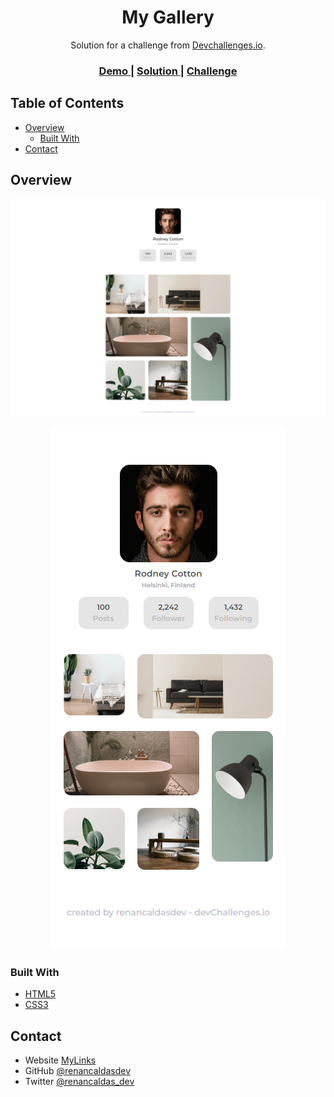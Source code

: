 <!-- Please update value in the {}  -->

<h1 align="center">My Gallery</h1>

<div align="center">
   Solution for a challenge from  <a href="http://devchallenges.io" target="_blank">Devchallenges.io</a>.
</div>

<div align="center">
  <h3>
    <a href="https://renancaldasdev.github.io/my-gallery/">
      Demo
    </a>
    <span> | </span>
    <a href="https://github.com/renancaldasdev/my-gallery">
      Solution
    </a>
    <span> | </span>
    <a href="https://devchallenges.io/challenges/gcbWLxG6wdennelX7b8I#">
      Challenge
    </a>
  </h3>
</div>

<!-- TABLE OF CONTENTS -->

## Table of Contents

-   [Overview](#overview)
    -   [Built With](#built-with)
-   [Contact](#contact)

<!-- OVERVIEW -->

## Overview

![screenshot](./.github/desktop.png)

<div align="center">

![screenshot](./.github/mobile.png)

</div>

### Built With

<!-- This section should list any major frameworks that you built your project using. Here are a few examples.-->

-   [HTML5](https://developer.mozilla.org/en-US/docs/Glossary/HTML5)
-   [CSS3](https://developer.mozilla.org/en-US/docs/Web/CSS)

## Contact

-   Website [MyLinks](https://renancaldasdev.github.io/)
-   GitHub [@renancaldasdev](https://github.com/renancaldasdev)
-   Twitter [@renancaldas_dev](https://twitter.com/renancaldas_dev)
